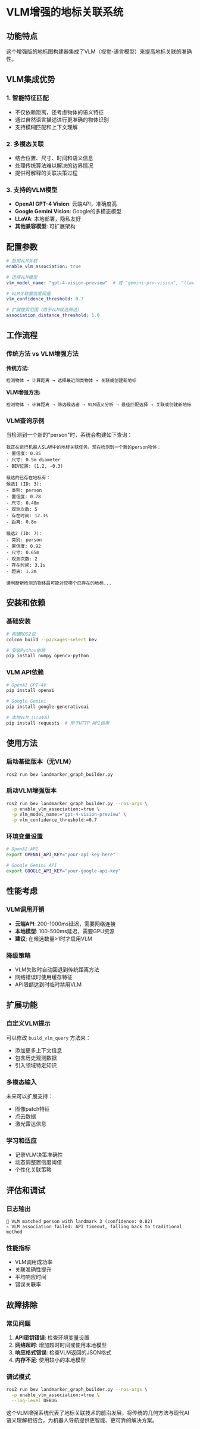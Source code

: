 # VLM增强的地标关联系统

## 功能特点

这个增强版的地标图构建器集成了VLM（视觉-语言模型）来提高地标关联的准确性。

## VLM集成优势

### 1. **智能特征匹配**
- 不仅依赖距离，还考虑物体的语义特征
- 通过自然语言描述进行更准确的物体识别
- 支持模糊匹配和上下文理解

### 2. **多模态关联**
- 结合位置、尺寸、时间和语义信息
- 处理传统算法难以解决的边界情况
- 提供可解释的关联决策过程

### 3. **支持的VLM模型**
- **OpenAI GPT-4 Vision**: 云端API，准确度高
- **Google Gemini Vision**: Google的多模态模型
- **LLaVA**: 本地部署，隐私友好
- **其他兼容模型**: 可扩展架构

## 配置参数

```yaml
# 启用VLM关联
enable_vlm_association: true

# 选择VLM模型
vlm_model_name: "gpt-4-vision-preview"  # 或 "gemini-pro-vision", "llava-1.5-7b"

# VLM关联置信度阈值
vlm_confidence_threshold: 0.7

# 扩展搜索范围（用于VLM候选筛选）
association_distance_threshold: 1.0
```

## 工作流程

### 传统方法 vs VLM增强方法

**传统方法:**
```
检测物体 → 计算距离 → 选择最近同类物体 → 关联或创建新地标
```

**VLM增强方法:**
```
检测物体 → 计算距离 → 筛选候选者 → VLM语义分析 → 最佳匹配选择 → 关联或创建新地标
```

### VLM查询示例

当检测到一个新的"person"时，系统会构建如下查询：

```
我正在进行机器人SLAM中的地标关联任务。现在检测到一个新的person物体：
- 置信度: 0.85
- 尺寸: 0.5m diameter
- BEV位置: (1.2, -0.3)

候选的已存在地标有：
候选1 (ID: 3):
- 类别: person
- 置信度: 0.78
- 尺寸: 0.48m
- 观测次数: 5
- 存在时间: 12.3s
- 距离: 0.8m

候选2 (ID: 7):
- 类别: person
- 置信度: 0.92
- 尺寸: 0.65m
- 观测次数: 2
- 存在时间: 3.1s
- 距离: 1.2m

请判断新检测的物体最可能对应哪个已存在的地标...
```

## 安装和依赖

### 基础安装
```bash
# 构建ROS2包
colcon build --packages-select bev

# 安装Python依赖
pip install numpy opencv-python
```

### VLM API依赖
```bash
# OpenAI GPT-4V
pip install openai

# Google Gemini
pip install google-generativeai

# 本地VLM (LLaVA)
pip install requests  # 用于HTTP API调用
```

## 使用方法

### 启动基础版本（无VLM）
```bash
ros2 run bev landmarker_graph_builder.py
```

### 启动VLM增强版本
```bash
ros2 run bev landmarker_graph_builder.py --ros-args \
  -p enable_vlm_association:=true \
  -p vlm_model_name:="gpt-4-vision-preview" \
  -p vlm_confidence_threshold:=0.7
```

### 环境变量设置
```bash
# OpenAI API
export OPENAI_API_KEY="your-api-key-here"

# Google Gemini API
export GOOGLE_API_KEY="your-google-api-key"
```

## 性能考虑

### VLM调用开销
- **云端API**: 200-1000ms延迟，需要网络连接
- **本地模型**: 100-500ms延迟，需要GPU资源
- **建议**: 在候选数量>1时才启用VLM

### 降级策略
- VLM失败时自动回退到传统距离方法
- 网络错误时使用缓存特征
- API限额达到时临时禁用VLM

## 扩展功能

### 自定义VLM提示
可以修改 `build_vlm_query` 方法来：
- 添加更多上下文信息
- 包含历史观测数据
- 引入领域特定知识

### 多模态输入
未来可以扩展支持：
- 图像patch特征
- 点云数据
- 激光雷达信息

### 学习和适应
- 记录VLM决策准确性
- 动态调整置信度阈值
- 个性化关联策略

## 评估和调试

### 日志输出
```
🤖 VLM matched person with landmark 3 (confidence: 0.82)
⚠️ VLM association failed: API timeout, falling back to traditional method
```

### 性能指标
- VLM调用成功率
- 关联准确性提升
- 平均响应时间
- 错误关联率

## 故障排除

### 常见问题
1. **API密钥错误**: 检查环境变量设置
2. **网络超时**: 增加超时时间或使用本地模型
3. **响应格式错误**: 检查VLM返回的JSON格式
4. **内存不足**: 使用较小的本地模型

### 调试模式
```bash
ros2 run bev landmarker_graph_builder.py --ros-args \
  -p enable_vlm_association:=true \
  --log-level DEBUG
```

这个VLM增强系统代表了地标关联技术的前沿发展，将传统的几何方法与现代AI语义理解相结合，为机器人导航提供更智能、更可靠的解决方案。
